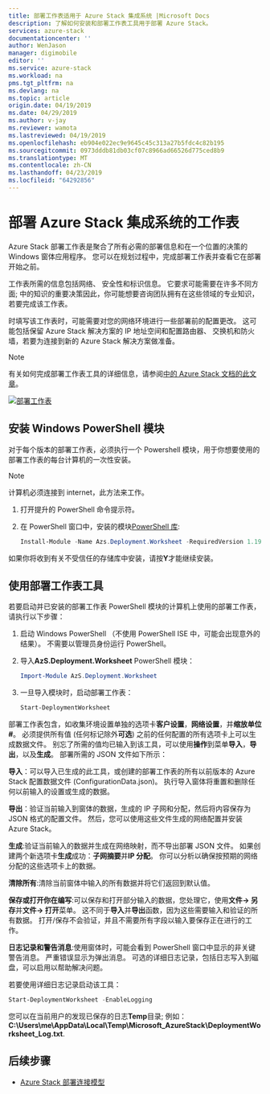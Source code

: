 ```yaml
---
title: 部署工作表适用于 Azure Stack 集成系统 |Microsoft Docs
description: 了解如何安装和部署工作表工具用于部署 Azure Stack。
services: azure-stack
documentationcenter: ''
author: WenJason
manager: digimobile
editor: ''
ms.service: azure-stack
ms.workload: na
pms.tgt_pltfrm: na
ms.devlang: na
ms.topic: article
origin.date: 04/19/2019
ms.date: 04/29/2019
ms.author: v-jay
ms.reviewer: wamota
ms.lastreviewed: 04/19/2019
ms.openlocfilehash: eb904e022ec9e9645c45c313a27b5fdc4c82b195
ms.sourcegitcommit: 0973dddb81db03cf07c8966ad66526d775ced8b9
ms.translationtype: MT
ms.contentlocale: zh-CN
ms.lasthandoff: 04/23/2019
ms.locfileid: "64292856"
---
```

# <a name="deployment-worksheet-for-azure-stack-integrated-systems"></a>部署 Azure Stack 集成系统的工作表

Azure Stack 部署工作表是聚合了所有必需的部署信息和在一个位置的决策的 Windows 窗体应用程序。 您可以在规划过程中，完成部署工作表并查看它在部署开始之前。

工作表所需的信息包括网络、 安全性和标识信息。 它要求可能需要在许多不同方面; 中的知识的重要决策因此，你可能想要咨询团队拥有在这些领域的专业知识，若要完成该工作表。

时填写该工作表时，可能需要对您的网络环境进行一些部署前的配置更改。 这可能包括保留 Azure Stack 解决方案的 IP 地址空间和配置路由器、 交换机和防火墙，若要为连接到新的 Azure Stack 解决方案做准备。

> [!NOTE]
> 有关如何完成部署工作表工具的详细信息，请参阅[中的 Azure Stack 文档的此文章](azure-stack-datacenter-integration.md)。

[![部署工作表](media/azure-stack-deployment-worksheet/depworksheet.png "部署工作表")](media/azure-stack-deployment-worksheet/depworksheet.png)

## <a name="installing-the-windows-powershell-module"></a>安装 Windows PowerShell 模块

对于每个版本的部署工作表，必须执行一个 Powershell 模块，用于你想要使用的部署工作表的每台计算机的一次性安装。

> [!NOTE]  
> 计算机必须连接到 internet，此方法来工作。

1. 打开提升的 PowerShell 命令提示符。

2. 在 PowerShell 窗口中，安装的模块[PowerShell 库](https://www.powershellgallery.com/packages/Azs.Deployment.Worksheet/):

   ```PowerShell
   Install-Module -Name Azs.Deployment.Worksheet -RequiredVersion 1.1902.TBD.1 -Repository PSGallery
   ```

如果你将收到有关不受信任的存储库中安装，请按**Y**才能继续安装。

## <a name="use-the-deployment-worksheet-tool"></a>使用部署工作表工具

若要启动并已安装的部署工作表 PowerShell 模块的计算机上使用的部署工作表，请执行以下步骤：

1. 启动 Windows PowerShell （不使用 PowerShell ISE 中，可能会出现意外的结果）。 不需要以管理员身份运行 PowerShell。

2. 导入**AzS.Deployment.Worksheet** PowerShell 模块：

   ```PowerShell
   Import-Module AzS.Deployment.Worksheet
   ```

3. 一旦导入模块时，启动部署工作表：

   ```PowerShell
   Start-DeploymentWorksheet
   ```

部署工作表包含，如收集环境设置单独的选项卡**客户设置**，**网络设置**，并**缩放单位 #**。 必须提供所有值 (任何标记除外**可选**) 之前的任何配置的所有选项卡上可以生成数据文件。 别忘了所需的值均已输入到该工具，可以使用**操作**到菜单**导入**，**导出**，以及**生成**。 部署所需的 JSON 文件如下所示：

**导入**：可以导入已生成的此工具，或创建的部署工作表的所有以前版本的 Azure Stack 配置数据文件 (ConfigurationData.json)。 执行导入窗体将重置和删除任何以前输入的设置或生成的数据。

**导出**：验证当前输入到窗体的数据，生成的 IP 子网和分配，然后将内容保存为 JSON 格式的配置文件。 然后，您可以使用这些文件生成的网络配置并安装 Azure Stack。

**生成**:验证当前输入的数据并生成在网络映射，而不导出部署 JSON 文件。 如果创建两个新选项卡**生成**成功：**子网摘要**并**IP 分配**。 你可以分析以确保按预期的网络分配的这些选项卡上的数据。

**清除所有**:清除当前窗体中输入的所有数据并将它们返回到默认值。

**保存或打开你在编写**:可以保存和打开部分输入的数据，您处理它，使用**文件-> 另存**并**文件-> 打开**菜单。 这不同于**导入**并**导出**函数，因为这些需要输入和验证的所有数据。 打开/保存不会验证，并且不需要所有字段以输入要保存正在进行的工作。

**日志记录和警告消息**:使用窗体时，可能会看到 PowerShell 窗口中显示的非关键警告消息。 严重错误显示为弹出消息。 可选的详细日志记录，包括日志写入到磁盘，可以启用以帮助解决问题。

若要使用详细日志记录启动该工具：

   ```PowerShell
   Start-DeploymentWorksheet -EnableLogging
   ```

您可以在当前用户的发现已保存的日志**Temp**目录; 例如：**C:\Users\me\AppData\Local\Temp\Microsoft_AzureStack\DeploymentWorksheet_Log.txt**.

## <a name="next-steps"></a>后续步骤

* [Azure Stack 部署连接模型](azure-stack-connection-models.md)